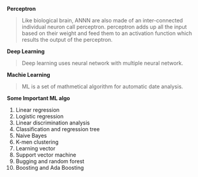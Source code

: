 **Perceptron**
> Like biological brain, ANNN are also made of an inter-connected individual neuron call perceptron. 
> perceptron adds up all the input based on their weight and feed them to an activation function which results the output of the perceptron. 

**Deep Learning**
> Deep learning uses neural network with multiple neural network. 

**Machie Learning**
> ML is a set of mathmetical algorithm for automatic date analysis.

**Some Important ML algo**

1. Linear regression 
2. Logistic regression 
3. Linear discrimination analysis 
4. Classification and regression tree 
5. Naive Bayes 
6. K-men clustering 
7. Learning vector 
8. Support vector machine 
9. Bugging and random forest 
10. Boosting and Ada Boosting 
